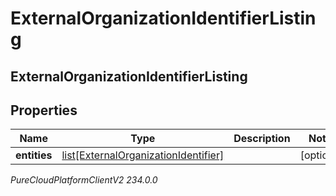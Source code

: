 # ExternalOrganizationIdentifierListing

## ExternalOrganizationIdentifierListing

## Properties

|Name | Type | Description | Notes|
|------------ | ------------- | ------------- | -------------|
| **entities** | [list[ExternalOrganizationIdentifier]](ExternalOrganizationIdentifier) |  | [optional] |



_PureCloudPlatformClientV2 234.0.0_
